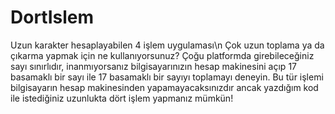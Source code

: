 # DortIslem
Uzun karakter hesaplayabilen 4 işlem uygulaması\n
Çok uzun toplama ya da çıkarma yapmak için ne kullanıyorsunuz? Çoğu platformda girebileceğiniz sayı sınırlıdır, inanmıyorsanız bilgisayarınızın hesap makinesini açıp 17 basamaklı bir sayı ile 17 basamaklı bir sayıyı toplamayı deneyin. Bu tür işlemi bilgisayarın hesap makinesinden yapamayacaksınızdır ancak yazdığım kod ile istediğiniz uzunlukta dört işlem yapmanız mümkün!
